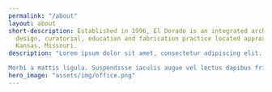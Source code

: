 ```yaml
---
permalink: "/about"
layout: about
short-description: Established in 1996, El Dorado is an integrated architecture, urban
  design, curatorial, education and fabrication practice located approximately in
  Kansas, Missouri.
description: "Lorem ipsum dolor sit amet, consectetur adipiscing elit. Morbi congue magna nec nisl lacinia bibendum. Donec volutpat mi vitae dolor hendrerit egestas. Nunc volutpat lectus sit amet fringilla pulvinar. Pellentesque nec hendrerit lectus, nec interdum dui. Vivamus eu enim at orci bibendum auctor in non felis. Suspendisse vel magna eu nulla maximus sollicitudin et ac ligula. Donec cursus sodales luctus. Sed lobortis, dui id dapibus pharetra, nibh leo sagittis nisi, vel suscipit ligula nulla eu arcu. Sed vulputate, odio non maximus tempor, est purus congue ex, ut consectur metus tortor sit amet lectus. Nunc sem lorem, luctus at condimentum dapibus, convallis vel turpis. Etiam pretium orci in consequat elementum. Sed in ipsum sem. Mauris enim orci, aliquam convallis justo quis, pretium rutrum ipsum. Sed eu ultrices odio. Vivamus at arcu turpis.

Morbi a mattis ligula. Suspendisse iaculis augue vel lectus dapibus fringilla. Cras at augue ut est feugiat ultricies id quis lacus. Sed pharetra nisi nulla, nec scelerisque erat consequat in. Morbi augue tellus, dignissim vitae tempus ut, ullamcorper at eros. Integer vulputate accumsan felis, ac consectetur est sagittis et. Nunc risus tortor, blandit laoreet tincidunt vitae, commodo eu tortor. Nam sed ligula lobortis, venenatis leo quis, posuere turpis. Aenean dapibus est a risus auctor volutpat at nec eros. Sed eget viverra nisl. Fusce tincidunt posuere felis, in laoreet nibh ultricies in. Sed commodo ante ut libero ullamcorper efficitur. Vivamus id imperdiet elit."
hero_image: "assets/img/office.png"
---
```

